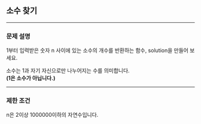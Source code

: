 ## 소수 찾기

-----

### 문제 설명

1부터 입력받은 숫자 n 사이에 있는 소수의 개수를 반환하는 함수, solution을 만들어 보세요.

소수는 1과 자기 자신으로만 나누어지는 수를 의미합니다.  
**(1은 소수가 아닙니다.)**

-----

### 제한 조건

n은 2이상 1000000이하의 자연수입니다.